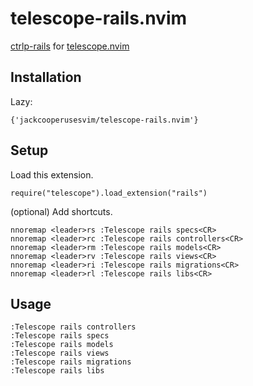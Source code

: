 # telescope-rails.nvim

[ctrlp-rails](https://github.com/iurifq/ctrlp-rails.vim) for [telescope.nvim](https://github.com/nvim-telescope/telescope.nvim)

## Installation

Lazy:
```
{'jackcooperusesvim/telescope-rails.nvim'}
```

## Setup

Load this extension.

```
require("telescope").load_extension("rails")
```

(optional) Add shortcuts.
```
nnoremap <leader>rs :Telescope rails specs<CR>
nnoremap <leader>rc :Telescope rails controllers<CR>
nnoremap <leader>rm :Telescope rails models<CR>
nnoremap <leader>rv :Telescope rails views<CR>
nnoremap <leader>ri :Telescope rails migrations<CR>
nnoremap <leader>rl :Telescope rails libs<CR>
```

## Usage


```
:Telescope rails controllers
:Telescope rails specs
:Telescope rails models
:Telescope rails views
:Telescope rails migrations
:Telescope rails libs
```

